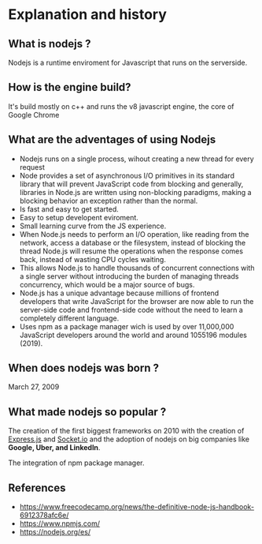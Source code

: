 # Explanation and history

## What is nodejs ?

Nodejs is a runtime enviroment for Javascript that runs on the serverside.

## How is the engine build?
It's build  mostly on c++ and runs the v8 javascript engine, the core of Google Chrome

## What are the adventages of using Nodejs 

* Nodejs runs on a single process, wihout creating a new thread for every  request
* Node provides a set of asynchronous I/O primitives in its standard library that will prevent JavaScript code from blocking and generally, libraries in Node.js are written using non-blocking paradigms, making a blocking behavior an exception rather than the normal.
* Is fast and easy to get started.
* Easy to setup developent eviroment.
* Small learning curve from the JS experience.
* When Node.js needs to perform an I/O operation, like reading from the network, access a database or the filesystem, instead of blocking the thread Node.js will resume the operations when the response comes back, instead of wasting CPU cycles waiting.
* This allows Node.js to handle thousands of concurrent connections with a single server without introducing the burden of managing threads concurrency, which would be a major source of bugs.
* Node.js has a unique advantage because millions of frontend developers that write JavaScript for the browser are now able to run the server-side code and frontend-side code without the need to learn a completely different language.
* Uses npm as a package manager wich is  used by over 11,000,000 JavaScript developers around the world and around 1055196 modules (2019).
  

## When does nodejs was born ?
March 27, 2009

## What made nodejs so popular ?
The creation of the first biggest frameworks on 2010 with the creation of [Express.js](https://expressjs.com/es/) and [Socket.io](https://socket.io/) and the adoption of nodejs on big companies like **Google, Uber, and LinkedIn**.

The integration of npm package manager.


## **References**
* https://www.freecodecamp.org/news/the-definitive-node-js-handbook-6912378afc6e/
* https://www.npmjs.com/
* https://nodejs.org/es/

 
